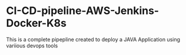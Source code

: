 # CI-CD-pipeline-AWS-Jenkins-Docker-K8s
This is a complete pipepline created to deploy a JAVA Application using variious devops tools 
